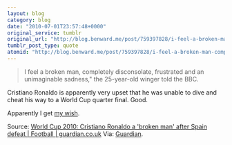 ```yaml
---
layout: blog
category: blog
date: "2010-07-01T23:57:48+0000"
original_service: tumblr
original_url: "http://blog.benward.me/post/759397828/i-feel-a-broken-man-completely-disconsolate"
tumblr_post_type: quote
atomid: "http://blog.benward.me/post/759397828/i-feel-a-broken-man-completely-disconsolate"
---
```

> I feel a broken man, completely disconsolate, frustrated and an unimaginable sadness," the 25-year-old winger told the BBC.

Cristiano Ronaldo is apparently very upset that he was unable to dive and cheat his way to a World Cup quarter final. Good.

Apparently I get [my wish](http://twitter.com/BenWard/status/17359375979).

Source: <a href="http://www.guardian.co.uk/football/2010/jun/30/cristiano-ronaldo-portugal-world-cup">World Cup 2010: Cristiano Ronaldo a 'broken man' after Spain defeat | Football | guardian.co.uk</a>
Via: [Guardian](http://www.guardian.co.uk/football/2010/jun/30/cristiano-ronaldo-portugal-world-cup).